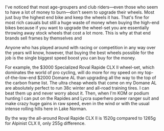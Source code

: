 I've noticed that most age-groupers and club riders—even those who seem to have a lot of money to burn—don't seem to upgrade their wheels. Most just buy the highest end bike and keep the wheels it has. That's fine for most rich casuals but still a huge waste of money when buying the high-end bikes because if you want to upgrade the wheel-set you are essentially throwing away stock wheels that cost a lot more. This is why at that end brands sell frames by themselves and 

Anyone who has played around with racing or competition in any way over the years will know, however, that buying the best wheels possible for the job is the single biggest speed boost you can buy for the money.

For example, the $3000 Specialized Roval Rapide CLX II wheel-set, which dominates the world of pro cycling, will do more for my speed on my top-of-the-low-end $2000 Domane AL than upgrading all the way to the top of the carbon frame list. The ultra cheap wheels that come on my Domane AL are absolutely perfect to run 38c winter and all-road training tires. I can beat them up and never worry about it. Then, when I'm KOM or podium hunting I can put on the Rapides and Lycra superhero power ranger suit and make crazy huge gains in raw speed, even in the wind or with the usual intense rolling hills here in Lake Norman.

By the way the all-around Roval Rapide CLX II is 1520g compared to 1265g for Alpinist CLX II, only 255g difference.